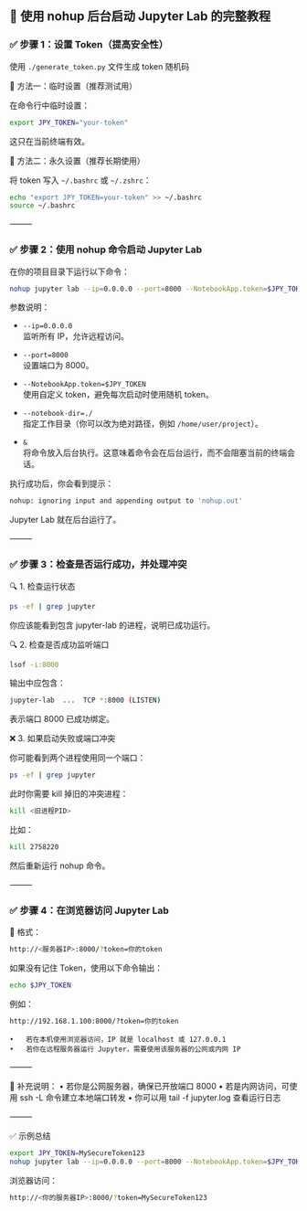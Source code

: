 ## 🚀 使用 nohup 后台启动 Jupyter Lab 的完整教程

### ✅ 步骤 1：设置 Token（提高安全性）

使用 `./generate_token.py` 文件生成 token 随机码

🔧 方法一：临时设置（推荐测试用）

在命令行中临时设置：
```bash
export JPY_TOKEN="your-token"
```
这只在当前终端有效。

🔧 方法二：永久设置（推荐长期使用）

将 token 写入 `~/.bashrc` 或 `~/.zshrc`：
```bash
echo "export JPY_TOKEN=your-token" >> ~/.bashrc
source ~/.bashrc
```

⸻

### ✅ 步骤 2：使用 nohup 命令启动 Jupyter Lab

在你的项目目录下运行以下命令：
```bash
nohup jupyter lab --ip=0.0.0.0 --port=8000 --NotebookApp.token=$JPY_TOKEN --notebook-dir=./ &
```
参数说明：
- `--ip=0.0.0.0`  
  监听所有 IP，允许远程访问。

- `--port=8000`  
  设置端口为 8000。

- `--NotebookApp.token=$JPY_TOKEN`  
  使用自定义 token，避免每次启动时使用随机 token。

- `--notebook-dir=./`  
  指定工作目录（你可以改为绝对路径，例如 `/home/user/project`）。

- `&`  
  将命令放入后台执行。这意味着命令会在后台运行，而不会阻塞当前的终端会话。

执行成功后，你会看到提示：
```bash
nohup: ignoring input and appending output to 'nohup.out'
```
Jupyter Lab 就在后台运行了。

⸻

### ✅ 步骤 3：检查是否运行成功，并处理冲突

🔍 1. 检查运行状态
```bash
ps -ef | grep jupyter
```
你应该能看到包含 jupyter-lab 的进程，说明已成功运行。

🔍 2. 检查是否成功监听端口
```bash
lsof -i:8000
```
输出中应包含：
```bash
jupyter-lab  ...  TCP *:8000 (LISTEN)
```
表示端口 8000 已成功绑定。

❌ 3. 如果启动失败或端口冲突

你可能看到两个进程使用同一个端口：
```bash
ps -ef | grep jupyter
```
此时你需要 kill 掉旧的冲突进程：
```bash
kill <旧进程PID>
```
比如：
```bash
kill 2758220
```
然后重新运行 nohup 命令。

⸻

### ✅ 步骤 4：在浏览器访问 Jupyter Lab

📍 格式：
```bash
http://<服务器IP>:8000/?token=你的token
```
如果没有记住 Token，使用以下命令输出：
```bash
echo $JPY_TOKEN
```
例如：
```bash
http://192.168.1.100:8000/?token=你的token
```
	•	若在本机使用浏览器访问，IP 就是 localhost 或 127.0.0.1
	•	若你在远程服务器运行 Jupyter，需要使用该服务器的公网或内网 IP

⸻

🧱 补充说明：
	•	若你是公网服务器，确保已开放端口 8000
	•	若是内网访问，可使用 ssh -L 命令建立本地端口转发
	•	你可以用 tail -f jupyter.log 查看运行日志

⸻

✅ 示例总结
```bash
export JPY_TOKEN=MySecureToken123
nohup jupyter lab --ip=0.0.0.0 --port=8000 --NotebookApp.token=$JPY_TOKEN --notebook-dir=./ > jupyter.log 2>&1 &
```
浏览器访问：
```bash
http://<你的服务器IP>:8000/?token=MySecureToken123
```
